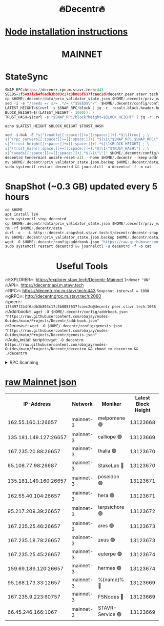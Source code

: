 <h1 align="center"> 🔥Decentr🔥</h1>

[Node installation instructions](https://github.com/obajay/nodes-Guides/tree/main/Projects/Decentr)
=
<h1 align="center"> MAINNET</h1>

# StateSync
```python
SNAP_RPC=https://decentr.rpc.m.stavr.tech:443
SEEDS=1f5497f2b4f6adb3b803c17c3b005f637fcaec2d@decentr.peer.stavr.tech:1066
cp $HOME/.decentr/data/priv_validator_state.json $HOME/.decentr/priv_validator_state.json.backup
sed -i -e "/seeds =/ s/= .*/= \"$SEEDS\"/"  $HOME/.decentr/config/config.toml
LATEST_HEIGHT=$(curl -s $SNAP_RPC/block | jq -r .result.block.header.height); \
BLOCK_HEIGHT=$((LATEST_HEIGHT - 1000)); \
TRUST_HASH=$(curl -s "$SNAP_RPC/block?height=$BLOCK_HEIGHT" | jq -r .result.block_id.hash)

echo $LATEST_HEIGHT $BLOCK_HEIGHT $TRUST_HASH

sed -i.bak -E "s|^(enable[[:space:]]+=[[:space:]]+).*$|\1true| ; \
s|^(rpc_servers[[:space:]]+=[[:space:]]+).*$|\1\"$SNAP_RPC,$SNAP_RPC\"| ; \
s|^(trust_height[[:space:]]+=[[:space:]]+).*$|\1$BLOCK_HEIGHT| ; \
s|^(trust_hash[[:space:]]+=[[:space:]]+).*$|\1\"$TRUST_HASH\"| ; \
s|^(seeds[[:space:]]+=[[:space:]]+).*$|\1\"\"|" $HOME/.decentr/config/config.toml
decentrd tendermint unsafe-reset-all --home $HOME/.decentr --keep-addr-book
mv $HOME/.decentr/priv_validator_state.json.backup $HOME/.decentr/data/priv_validator_state.json
sudo systemctl restart decentrd && journalctl -u decentrd -f -o cat
```
# SnapShot (~0.3 GB) updated every 5 hours
```python
cd $HOME
apt install lz4
sudo systemctl stop decentrd
cp $HOME/.decentr/data/priv_validator_state.json $HOME/.decentr/priv_validator_state.json.backup
rm -rf $HOME/.decentr/data
curl -o - -L http://decentr.snapshot.stavr.tech:9/decentr/decentr-snap.tar.lz4 | lz4 -c -d - | tar -x -C $HOME/.decentr --strip-components 2
mv $HOME/.decentr/priv_validator_state.json.backup $HOME/.decentr/data/priv_validator_state.json
wget -O $HOME/.decentr/config/addrbook.json "https://raw.githubusercontent.com/obajay/nodes-Guides/main/Projects/Decentr/addrbook.json"
sudo systemctl restart decentrd && journalctl -u decentrd -f -o cat
```

 <h1 align="center"> Useful Tools</h1>

🔥EXPLORER🔥:     https://explorer.stavr.tech/Decentr-Mainnet        `Indexer "ON"` \
🔥API🔥:          https://decentr.api.m.stavr.tech \
🔥RPC🔥:          https://decentr.rpc.m.stavr.tech:443              `Snapshot-interval = 1000` \
🔥gRPC🔥:         http://decentr.grpc.m.stavr.tech:2060 \
🔥peer🔥:         `1f5497f2b4f6adb3b803c17c3b005f637fcaec2d@decentr.peer.stavr.tech:1066` \
🔥Addrbook🔥:  `wget -O $HOME/.decentr/config/addrbook.json "https://raw.githubusercontent.com/obajay/nodes-Guides/main/Projects/Decentr/addrbook.json"` \
🔥Genesis🔥:  `wget -O $HOME/.decentr/config/genesis.json "https://raw.githubusercontent.com/obajay/nodes-Guides/main/Projects/Decentr/genesis.json"` \
🔥Auto_install script🔥:`wget -O decentrm https://raw.githubusercontent.com/obajay/nodes-Guides/main/Projects/Decentr/decentrm && chmod +x decentrm && ./decentrm`

<details>
<summary>RPC Scanning</summary>

<h2 align="center"> We scan nodes in real time every 4 hours. And we provide the final result of RPC endpoints.
We cannot influence the operation of these nodes in any way. </h2>


```python
If Voting Power is higher than 0 --> then the Node is a validator of the network and may be subject to attack and be a potential threat to the chain.
```
```python
We marked such validators with a red symbol
```

</details>

[raw Mainnet json](https://rpc-check.decentrm.stavr.tech/decentrm/rpc-decentrm-result.json)
=



<table><tr><th>IP-Address</th><th>Network</th><th>Moniker</th><th>Latest Block Height</th><th>Earliest Block Height</th><th>Catching Up</th><th>Tx Index</th><th>Voting Power</th><th>Scan Time</th></tr><tr><td>162.55.160.1:26657</td><td>mainnet-3</td><td>melpomene 🟢</td><td>13123668</td><td>1688950</td><td>False</td><td>on</td><td>0</td><td>2024-03-01T12:12:28.231214415UTC</td></tr><tr><td>135.181.149.127:26657</td><td>mainnet-3</td><td>calliope 🟢</td><td>13123669</td><td>1688950</td><td>False</td><td>on</td><td>0</td><td>2024-03-01T12:12:31.146450615UTC</td></tr><tr><td>167.235.20.88:26657</td><td>mainnet-3</td><td>thalia 🟢</td><td>13123670</td><td>1688950</td><td>False</td><td>on</td><td>0</td><td>2024-03-01T12:12:36.770481863UTC</td></tr><tr><td>65.108.77.98:26687</td><td>mainnet-3</td><td>StakeLab 🔴</td><td>13123670</td><td>1688950</td><td>False</td><td>on</td><td>5497734</td><td>2024-03-01T12:12:37.077219858UTC</td></tr><tr><td>135.181.149.160:26657</td><td>mainnet-3</td><td>poseidon 🟢</td><td>13123671</td><td>1688950</td><td>False</td><td>on</td><td>0</td><td>2024-03-01T12:12:41.678459949UTC</td></tr><tr><td>162.55.40.104:26657</td><td>mainnet-3</td><td>hera 🟢</td><td>13123671</td><td>1688950</td><td>False</td><td>on</td><td>0</td><td>2024-03-01T12:12:43.968649318UTC</td></tr><tr><td>95.217.209.39:26657</td><td>mainnet-3</td><td>terpsichore 🟢</td><td>13123672</td><td>1688950</td><td>False</td><td>on</td><td>0</td><td>2024-03-01T12:12:48.351957709UTC</td></tr><tr><td>167.235.25.46:26657</td><td>mainnet-3</td><td>ares 🟢</td><td>13123673</td><td>1688950</td><td>False</td><td>on</td><td>0</td><td>2024-03-01T12:12:52.648452515UTC</td></tr><tr><td>167.235.18.78:26657</td><td>mainnet-3</td><td>zeus 🟢</td><td>13123673</td><td>1688950</td><td>False</td><td>on</td><td>0</td><td>2024-03-01T12:12:54.909544024UTC</td></tr><tr><td>167.235.25.45:26657</td><td>mainnet-3</td><td>euterpe 🟢</td><td>13123674</td><td>1688950</td><td>False</td><td>on</td><td>0</td><td>2024-03-01T12:12:57.191571023UTC</td></tr><tr><td>159.69.189.120:26657</td><td>mainnet-3</td><td>hermes 🟢</td><td>13123674</td><td>1688950</td><td>False</td><td>on</td><td>0</td><td>2024-03-01T12:12:59.447719251UTC</td></tr><tr><td>95.168.173.33:12657</td><td>mainnet-3</td><td>%{name}% 🔴</td><td>13123669</td><td>8964001</td><td>False</td><td>on</td><td>4277730</td><td>2024-03-01T12:12:32.234621220UTC</td></tr><tr><td>167.235.9.223:60757</td><td>mainnet-3</td><td>F5Nodes 🔴</td><td>13123669</td><td>12380001</td><td>False</td><td>off</td><td>562</td><td>2024-03-01T12:12:32.493652266UTC</td></tr><tr><td>66.45.246.166:1067</td><td>mainnet-3</td><td>STAVR-Service 🟢</td><td>13123669</td><td>13121001</td><td>False</td><td>on</td><td>0</td><td>2024-03-01T12:12:31.726396515UTC</td></tr></table>
